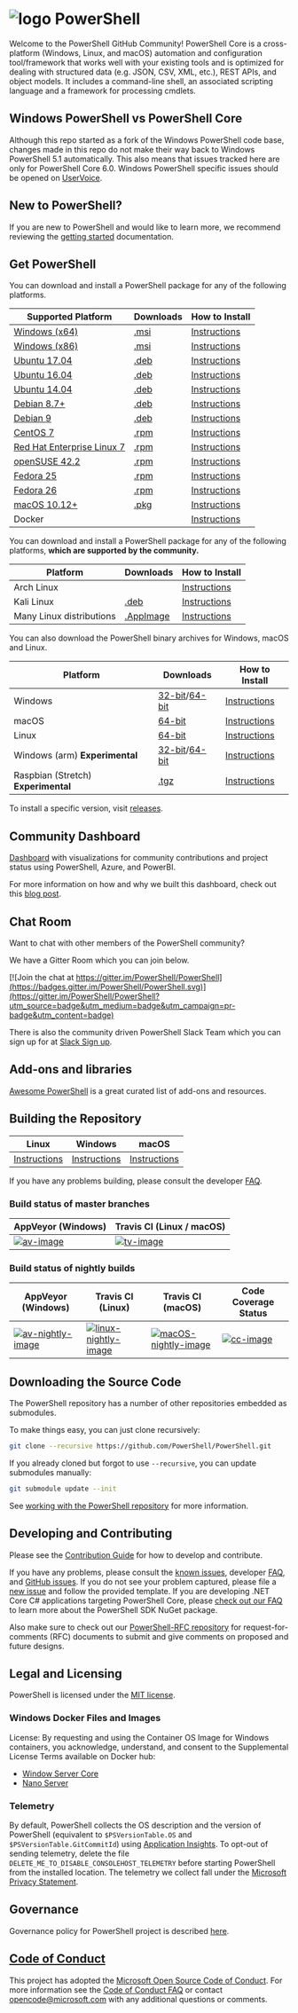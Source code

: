 # ![logo][] PowerShell

Welcome to the PowerShell GitHub Community!
PowerShell Core is a cross-platform (Windows, Linux, and macOS) automation and configuration tool/framework that works well with your existing tools and is optimized
for dealing with structured data (e.g. JSON, CSV, XML, etc.), REST APIs, and object models.
It includes a command-line shell, an associated scripting language and a framework for processing cmdlets.

[logo]: https://raw.githubusercontent.com/PowerShell/PowerShell/master/assets/ps_black_64.svg?sanitize=true

## Windows PowerShell vs PowerShell Core

Although this repo started as a fork of the Windows PowerShell code base, changes made in this repo do not make their way back to Windows PowerShell 5.1 automatically.
This also means that issues tracked here are only for PowerShell Core 6.0.
Windows PowerShell specific issues should be opened on [UserVoice][].

[UserVoice]: https://windowsserver.uservoice.com/forums/301869-powershell

## New to PowerShell?

If you are new to PowerShell and would like to learn more, we recommend reviewing the [getting started][] documentation.

[getting started]: https://github.com/PowerShell/PowerShell/tree/master/docs/learning-powershell

## Get PowerShell

You can download and install a PowerShell package for any of the following platforms.

| Supported Platform                         | Downloads               | How to Install                |
| -------------------------------------------| ------------------------| ----------------------------- |
| [Windows (x64)][corefx-win]                | [.msi][rl-windows-64]   | [Instructions][in-windows]    |
| [Windows (x86)][corefx-win]                | [.msi][rl-windows-86]   | [Instructions][in-windows]    |
| [Ubuntu 17.04][corefx-linux]               | [.deb][rl-ubuntu17]     | [Instructions][in-ubuntu17]   |
| [Ubuntu 16.04][corefx-linux]               | [.deb][rl-ubuntu16]     | [Instructions][in-ubuntu16]   |
| [Ubuntu 14.04][corefx-linux]               | [.deb][rl-ubuntu14]     | [Instructions][in-ubuntu14]   |
| [Debian 8.7+][corefx-linux]                | [.deb][rl-debian8]      | [Instructions][in-deb8]       |
| [Debian 9][corefx-linux]                   | [.deb][rl-debian9]      | [Instructions][in-deb9]       |
| [CentOS 7][corefx-linux]                   | [.rpm][rl-centos]       | [Instructions][in-centos]     |
| [Red Hat Enterprise Linux 7][corefx-linux] | [.rpm][rl-centos]       | [Instructions][in-rhel7]      |
| [openSUSE 42.2][corefx-linux]              | [.rpm][rl-centos]       | [Instructions][in-opensuse422]|
| [Fedora 25][corefx-linux]                  | [.rpm][rl-centos]       | [Instructions][in-fedora25]   |
| [Fedora 26][corefx-linux]                  | [.rpm][rl-centos]       | [Instructions][in-fedora26]   |
| [macOS 10.12+][corefx-macos]               | [.pkg][rl-macos]        | [Instructions][in-macos]      |
| Docker                                     |                         | [Instructions][in-docker]     |

You can download and install a PowerShell package for any of the following platforms, **which are supported by the community.**

| Platform                 | Downloads               | How to Install                |
| -------------------------| ------------------------| ----------------------------- |
| Arch Linux               |                         | [Instructions][in-archlinux]  |
| Kali Linux               | [.deb][rl-ubuntu16]     | [Instructions][in-kali]       |
| Many Linux distributions | [.AppImage][rl-ai]      | [Instructions][in-appimage]   |

You can also download the PowerShell binary archives for Windows, macOS and Linux.

| Platform                            | Downloads                                        | How to Install                 |
| ------------------------------------| ------------------------------------------------ | ------------------------------ |
| Windows                             | [32-bit][rl-winx86-zip]/[64-bit][rl-winx64-zip]  | [Instructions][in-windows-zip] |
| macOS                               | [64-bit][rl-macos-tar]                           | [Instructions][in-tar]         |
| Linux                               | [64-bit][rl-linux-tar]                           | [Instructions][in-tar]         |
| Windows (arm) **Experimental**      | [32-bit][rl-winarm]/[64-bit][rl-winarm64]        | [Instructions][in-windows-zip] |
| Raspbian (Stretch) **Experimental** | [.tgz][rl-raspbian]                              | [Instructions][in-raspbian]    |

[rl-windows-64]: https://github.com/PowerShell/PowerShell/releases/download/v6.0.1/PowerShell-6.0.1-win-x64.msi
[rl-windows-86]: https://github.com/PowerShell/PowerShell/releases/download/v6.0.1/PowerShell-6.0.1-win-x86.msi
[rl-ubuntu17]: https://github.com/PowerShell/PowerShell/releases/download/v6.0.1/powershell_6.0.1-1.ubuntu.17.04_amd64.deb
[rl-ubuntu16]: https://github.com/PowerShell/PowerShell/releases/download/v6.0.1/powershell_6.0.1-1.ubuntu.16.04_amd64.deb
[rl-ubuntu14]: https://github.com/PowerShell/PowerShell/releases/download/v6.0.1/powershell_6.0.1-1.ubuntu.14.04_amd64.deb
[rl-debian8]: https://github.com/PowerShell/PowerShell/releases/download/v6.0.1/powershell_6.0.1-1.debian.8_amd64.deb
[rl-debian9]: https://github.com/PowerShell/PowerShell/releases/download/v6.0.1/powershell_6.0.1-1.debian.9_amd64.deb
[rl-centos]: https://github.com/PowerShell/PowerShell/releases/download/v6.0.1/powershell-6.0.1-1.rhel.7.x86_64.rpm
[rl-ai]: https://github.com/PowerShell/PowerShell/releases/download/v6.0.1/PowerShell-6.0.1-x86_64.AppImage
[rl-macos]: https://github.com/PowerShell/PowerShell/releases/download/v6.0.1/powershell-6.0.1-osx.10.12-x64.pkg
[rl-winarm]: https://github.com/PowerShell/PowerShell/releases/download/v6.0.1/PowerShell-6.0.1-win-arm32.zip
[rl-winarm64]: https://github.com/PowerShell/PowerShell/releases/download/v6.0.1/PowerShell-6.0.1-win-arm64.zip
[rl-winx86-zip]: https://github.com/PowerShell/PowerShell/releases/download/v6.0.1/PowerShell-6.0.1-win-x86.zip
[rl-winx64-zip]: https://github.com/PowerShell/PowerShell/releases/download/v6.0.1/PowerShell-6.0.1-win-x64.zip
[rl-macos-tar]: https://github.com/PowerShell/PowerShell/releases/download/v6.0.1/powershell-6.0.1-osx-x64.tar.gz
[rl-linux-tar]: https://github.com/PowerShell/PowerShell/releases/download/v6.0.1/powershell-6.0.1-linux-x64.tar.gz
[rl-raspbian]: https://github.com/PowerShell/PowerShell/releases/download/v6.0.1/powershell-6.0.1-linux-arm32.tar.gz

[installation]: https://github.com/PowerShell/PowerShell/tree/master/docs/installation
[in-windows]: https://github.com/PowerShell/PowerShell/tree/master/docs/installation/windows.md#msi
[in-ubuntu14]: https://github.com/PowerShell/PowerShell/tree/master/docs/installation/linux.md#ubuntu-1404
[in-ubuntu16]: https://github.com/PowerShell/PowerShell/tree/master/docs/installation/linux.md#ubuntu-1604
[in-ubuntu17]: https://github.com/PowerShell/PowerShell/tree/master/docs/installation/linux.md#ubuntu-1704
[in-deb8]: https://github.com/PowerShell/PowerShell/tree/master/docs/installation/linux.md#debian-8
[in-deb9]: https://github.com/PowerShell/PowerShell/tree/master/docs/installation/linux.md#debian-9
[in-centos]: https://github.com/PowerShell/PowerShell/tree/master/docs/installation/linux.md#centos-7
[in-rhel7]: https://github.com/PowerShell/PowerShell/tree/master/docs/installation/linux.md#red-hat-enterprise-linux-rhel-7
[in-opensuse422]: https://github.com/PowerShell/PowerShell/tree/master/docs/installation/linux.md#opensuse-422
[in-fedora25]: https://github.com/PowerShell/PowerShell/tree/master/docs/installation/linux.md#fedora-25
[in-fedora26]: https://github.com/PowerShell/PowerShell/tree/master/docs/installation/linux.md#fedora-26
[in-archlinux]: https://github.com/PowerShell/PowerShell/tree/master/docs/installation/linux.md#arch-linux
[in-appimage]: https://github.com/PowerShell/PowerShell/tree/master/docs/installation/linux.md#linux-appimage
[in-macos]: https://github.com/PowerShell/PowerShell/tree/master/docs/installation/macos.md
[in-docker]: https://github.com/PowerShell/PowerShell/tree/master/docker
[in-kali]: https://github.com/PowerShell/PowerShell/tree/master/docs/installation/linux.md#kali
[in-windows-zip]: https://github.com/PowerShell/PowerShell/tree/master/docs/installation/windows.md#zip
[in-tar]: https://github.com/PowerShell/PowerShell/tree/master/docs/installation/linux.md#binary-archives
[in-raspbian]: https://github.com/PowerShell/PowerShell/tree/master/docs/installation/linux.md#raspbian
[corefx-win]:https://github.com/dotnet/core/blob/master/release-notes/2.0/2.0-supported-os.md#windows
[corefx-linux]:https://github.com/dotnet/core/blob/master/release-notes/2.0/2.0-supported-os.md#linux
[corefx-macos]:https://github.com/dotnet/core/blob/master/release-notes/2.0/2.0-supported-os.md#macos

To install a specific version, visit [releases](https://github.com/PowerShell/PowerShell/releases).

## Community Dashboard

[Dashboard](https://aka.ms/psgithubbi) with visualizations for community contributions and project status using PowerShell, Azure, and PowerBI.

For more information on how and why we built this dashboard, check out this [blog post](https://blogs.msdn.microsoft.com/powershell/2017/01/31/powershell-open-source-community-dashboard/).

## Chat Room

Want to chat with other members of the PowerShell community?

We have a Gitter Room which you can join below.

[![Join the chat at https://gitter.im/PowerShell/PowerShell](https://badges.gitter.im/PowerShell/PowerShell.svg)](https://gitter.im/PowerShell/PowerShell?utm_source=badge&utm_medium=badge&utm_campaign=pr-badge&utm_content=badge)

There is also the community driven PowerShell Slack Team which you can sign up for at [Slack Sign up].

[Slack Sign up]: http://slack.poshcode.org

## Add-ons and libraries

[Awesome PowerShell](https://github.com/janikvonrotz/awesome-powershell) is a great curated list of add-ons and resources.

## Building the Repository

| Linux                    | Windows                    | macOS                   |
|--------------------------|----------------------------|------------------------|
| [Instructions][bd-linux] | [Instructions][bd-windows] | [Instructions][bd-macOS] |

If you have any problems building, please consult the developer [FAQ][].

### Build status of master branches

| AppVeyor (Windows)       | Travis CI (Linux / macOS) |
|--------------------------|--------------------------|
| [![av-image][]][av-site] | [![tv-image][]][tv-site] |

### Build status of nightly builds

| AppVeyor (Windows)       | Travis CI (Linux) | Travis CI (macOS) | Code Coverage Status |
|--------------------------|-------------------|-------------------|----------------------|
| [![av-nightly-image][]][av-nightly-site] | [![linux-nightly-image][]][tv-site] | [![macOS-nightly-image][]][tv-site] | [![cc-image][]][cc-site] |

[bd-linux]: https://github.com/PowerShell/PowerShell/tree/master/docs/building/linux.md
[bd-windows]: https://github.com/PowerShell/PowerShell/tree/master/docs/building/windows-core.md
[bd-macOS]: https://github.com/PowerShell/PowerShell/tree/master/docs/building/macos.md

[FAQ]: https://github.com/PowerShell/PowerShell/tree/master/docs/FAQ.md

[tv-image]: https://travis-ci.org/PowerShell/PowerShell.svg?branch=master
[tv-site]: https://travis-ci.org/PowerShell/PowerShell/branches
[av-image]: https://ci.appveyor.com/api/projects/status/nsng9iobwa895f98/branch/master?svg=true
[av-site]: https://ci.appveyor.com/project/PowerShell/powershell
[linux-nightly-image]: https://jimtru1979.blob.core.windows.net/badges/DailyBuildStatus.Linux.svg
[macOS-nightly-image]: https://jimtru1979.blob.core.windows.net/badges/DailyBuildStatus.OSX.svg
[av-nightly-image]: https://ci.appveyor.com/api/projects/status/46yd4jogtm2jodcq?svg=true
[av-nightly-site]: https://ci.appveyor.com/project/PowerShell/powershell-f975h
[cc-site]: https://codecov.io/gh/PowerShell/PowerShell
[cc-image]: https://codecov.io/gh/PowerShell/PowerShell/branch/master/graph/badge.svg

## Downloading the Source Code

The PowerShell repository has a number of other repositories embedded as submodules.

To make things easy, you can just clone recursively:

```sh
git clone --recursive https://github.com/PowerShell/PowerShell.git
```

If you already cloned but forgot to use `--recursive`, you can update submodules manually:

```sh
git submodule update --init
```

See [working with the PowerShell repository](https://github.com/PowerShell/PowerShell/tree/master/docs/git) for more information.

## Developing and Contributing

Please see the [Contribution Guide][] for how to develop and contribute.

If you have any problems, please consult the [known issues][], developer [FAQ][], and [GitHub issues][].
If you do not see your problem captured, please file a [new issue][] and follow the provided template.
If you are developing .NET Core C# applications targeting PowerShell Core, please [check out our FAQ][] to learn more about the PowerShell SDK NuGet package.

Also make sure to check out our [PowerShell-RFC repository](https://github.com/powershell/powershell-rfc) for request-for-comments (RFC) documents to submit and give comments on proposed and future designs.

[check out our FAQ]: https://github.com/PowerShell/PowerShell/tree/master/docs/FAQ.md#where-do-i-get-the-powershell-core-sdk-package
[Contribution Guide]: https://github.com/PowerShell/PowerShell/tree/master/.github/CONTRIBUTING.md
[known issues]: https://github.com/PowerShell/PowerShell/tree/master/docs/KNOWNISSUES.md
[GitHub issues]: https://github.com/PowerShell/PowerShell/issues
[new issue]:https://github.com/PowerShell/PowerShell/issues/new

## Legal and Licensing

PowerShell is licensed under the [MIT license][].

[MIT license]: https://github.com/PowerShell/PowerShell/tree/master/LICENSE.txt

### Windows Docker Files and Images

License: By requesting and using the Container OS Image for Windows containers, you acknowledge, understand, and consent to the Supplemental License Terms available on Docker hub:

- [Window Server Core](https://hub.docker.com/r/microsoft/windowsservercore/)
- [Nano Server](https://hub.docker.com/r/microsoft/nanoserver/)

### Telemetry

By default, PowerShell collects the OS description and the version of PowerShell (equivalent to `$PSVersionTable.OS` and `$PSVersionTable.GitCommitId`) using [Application Insights](https://azure.microsoft.com/en-us/services/application-insights/).
To opt-out of sending telemetry, delete the file `DELETE_ME_TO_DISABLE_CONSOLEHOST_TELEMETRY` before starting PowerShell from the installed location.
The telemetry we collect fall under the [Microsoft Privacy Statement](https://privacy.microsoft.com/en-us/privacystatement/).

## Governance

Governance policy for PowerShell project is described [here][].

[here]: https://github.com/PowerShell/PowerShell/blob/master/docs/community/governance.md

## [Code of Conduct][conduct-md]

This project has adopted the [Microsoft Open Source Code of Conduct][conduct-code].
For more information see the [Code of Conduct FAQ][conduct-FAQ] or contact [opencode@microsoft.com][conduct-email] with any additional questions or comments.

[conduct-code]: http://opensource.microsoft.com/codeofconduct/
[conduct-FAQ]: http://opensource.microsoft.com/codeofconduct/faq/
[conduct-email]: mailto:opencode@microsoft.com
[conduct-md]: https://github.com/PowerShell/PowerShell/tree/master/./CODE_OF_CONDUCT.md
